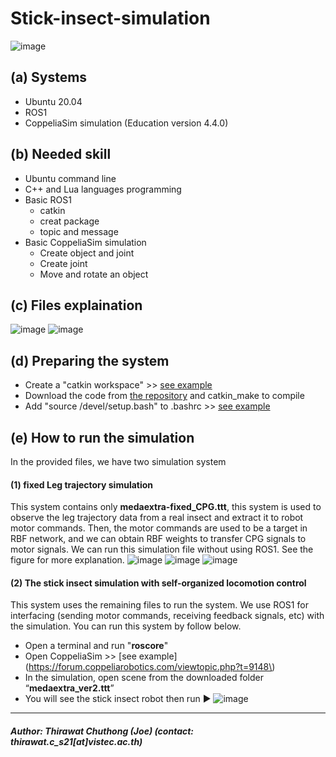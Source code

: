 # Stick-insect-simulation
![image](https://github.com/VISTEC-IST-ROBOTICS-PUBLIC/Stick-insect-simulation/assets/21343117/83fc067a-3647-4d35-9fe3-56ba521807a6)


## (a) Systems
- Ubuntu 20.04
- ROS1
- CoppeliaSim simulation (Education version 4.4.0)

## (b) Needed skill
- Ubuntu command line
- C++ and Lua languages programming
- Basic ROS1
  - catkin
  - creat package
  - topic and message
- Basic CoppeliaSim simulation
    - Create object and joint
    - Create joint
    - Move and rotate an object

## (c) Files explaination
![image](https://github.com/VISTEC-IST-ROBOTICS-PUBLIC/Stick-insect-simulation/assets/21343117/27ca4b3d-b55e-4a2a-bc03-7627cf8bf8f8)
![image](https://github.com/VISTEC-IST-ROBOTICS-PUBLIC/Stick-insect-simulation/assets/21343117/0209f8a8-dc17-48c5-8c8a-880ac83315b6)

## (d) Preparing the system
- Create a "catkin workspace" >> [see example](http://wiki.ros.org/catkin/Tutorials/create_a_workspace)
- Download the code from [the repository](https://github.com/VISTEC-IST-ROBOTICS-PUBLIC/Stick-insect-simulation/tree/master/stick_insect_sim_pkg) and catkin_make to compile
- Add "source <your path to workspace>/devel/setup.bash" to .bashrc >> [see example](https://answers.ros.org/question/206876/how-often-do-i-need-to-source-setupbash/)

## (e) How to run the simulation
In the provided files, we have two simulation system
#### (1) fixed Leg trajectory simulation
This system contains only __medaextra-fixed_CPG.ttt__, this system is used to observe the leg trajectory data from a real insect and extract it to robot motor commands.
Then, the motor commands are used to be a target in RBF network, and we can obtain RBF weights to transfer CPG signals to motor signals. We can run this simulation file without using ROS1.
See the figure for more explanation.
![image](https://github.com/VISTEC-IST-ROBOTICS-PUBLIC/Stick-insect-simulation/assets/21343117/210be94d-f760-4609-87bf-3620cbda53df)
![image](https://github.com/VISTEC-IST-ROBOTICS-PUBLIC/Stick-insect-simulation/assets/21343117/2716ed37-7a0f-4997-b213-e749b6217d70)
![image](https://github.com/VISTEC-IST-ROBOTICS-PUBLIC/Stick-insect-simulation/assets/21343117/ce281b21-f4ae-4a7b-b88c-54a4ac53c32a)

#### (2) The stick insect simulation with self-organized locomotion control
This system uses the remaining files to run the system. We use ROS1 for interfacing (sending motor commands, receiving feedback signals, etc) with the simulation.
You can run this system by follow below.
- Open a terminal and run "__roscore__"
- Open CoppeliaSim >> [see example](https://forum.coppeliarobotics.com/viewtopic.php?t=9148\)
- In the simulation, open scene from the downloaded folder “__medaextra_ver2.ttt__”
- You will see the stick insect robot then run :arrow_forward:
![image](https://github.com/VISTEC-IST-ROBOTICS-PUBLIC/Stick-insect-simulation/assets/21343117/99d05e04-6962-4bd9-8cdf-ec959cdcfa82)


______
##### Author: Thirawat Chuthong (Joe) (contact: thirawat.c_s21[at]vistec.ac.th)













